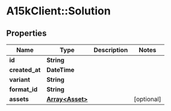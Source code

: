 # A15kClient::Solution

## Properties
Name | Type | Description | Notes
------------ | ------------- | ------------- | -------------
**id** | **String** |  | 
**created_at** | **DateTime** |  | 
**variant** | **String** |  | 
**format_id** | **String** |  | 
**assets** | [**Array&lt;Asset&gt;**](Asset.md) |  | [optional] 


